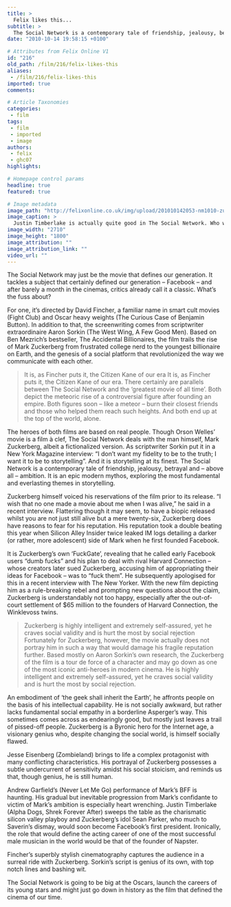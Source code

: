 ```yaml
---
title: >
  Felix likes this...
subtitle: >
  The Social Network is a contemporary tale of friendship, jealousy, betrayal and – above all – ambition
date: "2010-10-14 19:58:15 +0100"

# Attributes from Felix Online V1
id: "216"
old_path: /film/216/felix-likes-this
aliases:
 - /film/216/felix-likes-this
imported: true
comments:

# Article Taxonomies
categories:
 - film
tags:
 - film
 - imported
 - image
authors:
 - felix
 - ghc07
highlights:

# Homepage control params
headline: true
featured: true

# Image metadata
image_path: "http://felixonline.co.uk/img/upload/201010142053-nm1010-zuckerbe.jpg"
image_caption: >
  Justin Timberlake is actually quite good in The Social Network. Who would have thought?
image_width: "2710"
image_height: "1800"
image_attribution: ""
image_attribution_link: ""
video_url: ""
---
```


The Social Network may just be the movie that defines our generation. It tackles a subject that certainly defined our generation – Facebook – and after barely a month in the cinemas, critics already call it a classic. What’s the fuss about?

For one, it’s directed by David Fincher, a familiar name in smart cult movies (Fight Club) and Oscar heavy weights (The Curious Case of Benjamin Button). In addition to that, the screenwriting comes from scriptwriter extraordinaire Aaron Sorkin (The West Wing, A Few Good Men). Based on Ben Mezrich’s bestseller, The Accidental Billionaires, the film trails the rise of Mark Zuckerberg from frustrated college nerd to the youngest billionaire on Earth, and the genesis of a social platform that revolutionized the way we communicate with each other.
> It is, as Fincher puts it, the Citizen Kane of our era
It is, as Fincher puts it, the Citizen Kane of our era. There certainly are parallels between The Social Network and the ‘greatest movie of all time’. Both depict the meteoric rise of a controversial figure after founding an empire. Both figures soon – like a meteor – burn their closest friends and those who helped them reach such heights. And both end up at the top of the world, alone.

The heroes of both films are based on real people. Though Orson Welles’ movie is a film à clef, The Social Network deals with the man himself, Mark Zuckerberg, albeit a fictionalized version. As scriptwriter Sorkin put it in a New York Magazine interview: “I don’t want my fidelity to be to the truth; I want it to be to storytelling”. And it is storytelling at its finest. The Social Network is a contemporary tale of friendship, jealousy, betrayal and – above all – ambition. It is an epic modern mythos, exploring the most fundamental and everlasting themes in storytelling.

Zuckerberg himself voiced his reservations of the film prior to its release. “I wish that no one made a movie about me when I was alive,” he said in a recent interview. Flattering though it may seem, to have a biopic released whilst you are not just still alive but a mere twenty-six, Zuckerberg does have reasons to fear for his reputation. His reputation took a double beating this year when Silicon Alley Insider twice leaked IM logs detailing a darker (or rather, more adolescent) side of Mark when he first founded Facebook.

It is Zuckerberg’s own ‘FuckGate’, revealing that he called early Facebook users “dumb fucks” and his plan to deal with rival Harvard Connection – whose creators later sued Zuckerberg, accusing him of appropriating their ideas for Facebook – was to “fuck them”. He subsequently apologised for this in a recent interview with The New Yorker. With the new film depicting him as a rule-breaking rebel and prompting new questions about the claim, Zuckerberg is understandably not too happy, especially after the out-of-court settlement of $65 million to the founders of Harvard Connection, the Winklevoss twins.
> Zuckerberg is highly intelligent and extremely self-assured, yet he craves social validity and is hurt the most by social rejection
Fortunately for Zuckerberg, however, the movie actually does not portray him in such a way that would damage his fragile reputation further. Based mostly on Aaron Sorkin’s own research, the Zuckerberg of the film is a tour de force of a character and may go down as one of the most iconic anti-heroes in modern cinema. He is highly intelligent and extremely self-assured, yet he craves social validity and is hurt the most by social rejection.

An embodiment of ‘the geek shall inherit the Earth’, he affronts people on the basis of his intellectual capability. He is not socially awkward, but rather lacks fundamental social empathy in a borderline Asperger’s way. This sometimes comes across as endearingly good, but mostly just leaves a trail of pissed-off people. Zuckerberg is a Byronic hero for the Internet age, a visionary genius who, despite changing the social world, is himself socially flawed.

Jesse Eisenberg (Zombieland) brings to life a complex protagonist with many conflicting characteristics. His portrayal of Zuckerberg possesses a subtle undercurrent of sensitivity amidst his social stoicism, and reminds us that, though genius, he is still human.

Andrew Garfield’s (Never Let Me Go) performance of Mark’s BFF is haunting. His gradual but inevitable progression from Mark’s confidante to victim of Mark’s ambition is especially heart wrenching. Justin Timberlake (Alpha Dogs, Shrek Forever After) sweeps the table as the charismatic silicon valley playboy and Zuckerberg’s idol Sean Parker, who much to Saverin’s dismay, would soon become Facebook’s first president. Ironically, the role that would define the acting career of one of the most successful male musician in the world would be that of the founder of Napster.

Fincher’s superbly stylish cinematography captures the audience in a surreal ride with Zuckerberg. Sorkin’s script is genius of its own, with top notch lines and bashing wit.

The Social Network is going to be big at the Oscars, launch the careers of its young stars and might just go down in history as the film that defined the cinema of our time.
